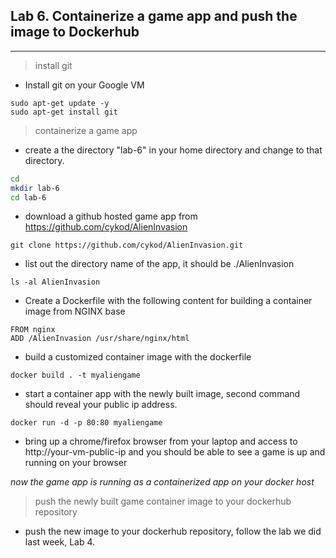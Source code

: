## Lab 6. Containerize a game app and push the image to Dockerhub
____
> install git

* Install git on your Google VM
```
sudo apt-get update -y
sudo apt-get install git 
```

> containerize a game app 

* create a the directory "lab-6" in your home directory and change to that directory.

```bash
cd
mkdir lab-6
cd lab-6
```

* download a github hosted game app from https://github.com/cykod/AlienInvasion

```
git clone https://github.com/cykod/AlienInvasion.git
```

* list out the directory name of the app, it should be ./AlienInvasion
```
ls -al AlienInvasion
```

* Create a Dockerfile with the following content for building a container image from NGINX base

```
FROM nginx
ADD /AlienInvasion /usr/share/nginx/html
```

* build a customized container image with the dockerfile

```
docker build . -t myaliengame
```
* start a container app with the newly built image, second command should reveal your public ip address.

```
docker run -d -p 80:80 myaliengame

```
* bring up a chrome/firefox browser from your laptop and access to http://your-vm-public-ip and you should be able to see a game is up and running on your browser

_now the game app is running as a containerized app on your docker host_

> push the newly built game container image to your dockerhub repository

* push the new image to your dockerhub repository, follow the lab we did last week, Lab 4.  
